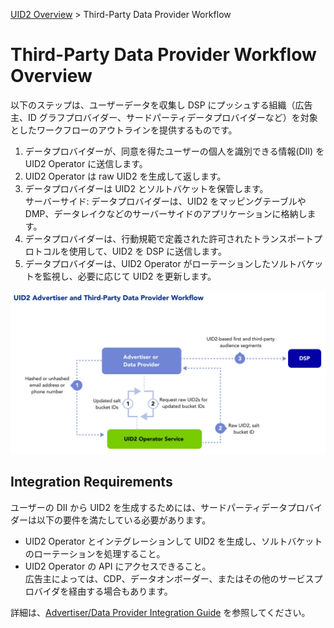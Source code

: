 [UID2 Overview](../README-ja.md) > Third-Party Data Provider Workflow

# Third-Party Data Provider Workflow Overview

以下のステップは、ユーザーデータを収集し DSP にプッシュする組織（広告主、ID グラフプロバイダー、サードパーティデータプロバイダーなど）を対象としたワークフローのアウトラインを提供するものです。

1. データプロバイダーが、同意を得たユーザーの個人を識別できる情報(DII) を UID2 Operator に送信します。
2. UID2 Operator は raw UID2 を生成して返します。
3. データプロバイダーは UID2 とソルトバケットを保管します。<br/>
   サーバーサイド: データプロバイダーは、UID2 をマッピングテーブルや DMP、データレイクなどのサーバーサイドのアプリケーションに格納します。
4. データプロバイダーは、行動規範で定義された許可されたトランスポートプロトコルを使用して、UID2 を DSP に送信します。
5. データプロバイダーは、UID2 Operator がローテーションしたソルトバケットを監視し、必要に応じて UID2 を更新します。

![Data Provider Workflow](images/UID2AdvertiserAndThirdPartyDataProviderWorkflow.jpg)

## Integration Requirements

ユーザーの DII から UID2 を生成するためには、サードパーティデータプロバイダーは以下の要件を満たしている必要があります。

- UID2 Operator とインテグレーションして UID2 を生成し、ソルトバケットのローテーションを処理すること。
- UID2 Operator の API にアクセスできること。<br/>広告主によっては、CDP、データオンボーダー、またはその他のサービスプロバイダを経由する場合もあります。

詳細は、[Advertiser/Data Provider Integration Guide](../api-ja/v2/guides/advertiser-dataprovider-guide.md) を参照してください。
